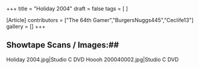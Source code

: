 +++
title = "Holiday 2004"
draft = false
tags = [ ]

[Article]
contributors = ["The 64th Gamer","BurgersNuggs445","Ceclife13"]
gallery = []
+++
## Showtape Scans / Images:## 
<gallery>
Holiday 2004.jpg|Studio C DVD
Hoooh 200040002.jpg|Studio C DVD
</gallery>